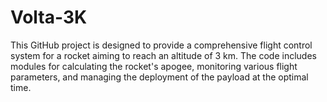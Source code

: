 # Volta-3K
This GitHub project is designed to provide a comprehensive flight control system for a rocket aiming to reach an altitude of 3 km. The code includes modules for calculating the rocket's apogee, monitoring various flight parameters, and managing the deployment of the payload at the optimal time.
